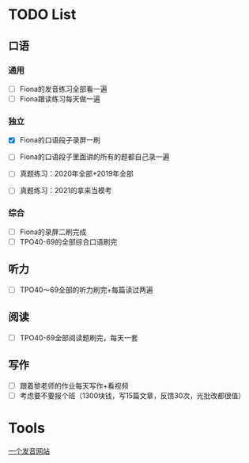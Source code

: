 # TODO List

## 口语

### 通用

- [ ] Fiona的发音练习全部看一遍
- [ ] Fiona跟读练习每天做一遍

### 独立

- [x] Fiona的口语段子录屏一刷

- [ ] Fiona的口语段子里面讲的所有的题都自己录一遍
- [ ] 真题练习：2020年全部+2019年全部
- [ ] 真题练习：2021的拿来当模考

### 综合

- [ ] Fiona的录屏二刷完成
- [ ] TPO40-69的全部综合口语刷完

## 听力

- [ ] TPO40～69全部的听力刷完+每篇读过两遍

## 阅读

- [ ] TPO40-69全部阅读题刷完，每天一套

## 写作

- [ ] 跟着黎老师的作业每天写作+看视频
- [ ] 考虑要不要报个班（1300块钱，写15篇文章，反馈30次，光批改都很值）

# Tools

[一个发音网站](https://www.youglish.com)

